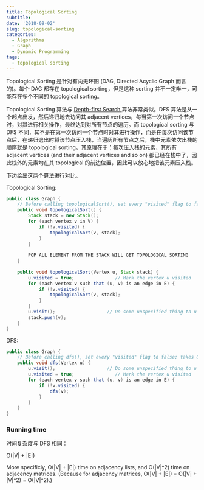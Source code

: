 ```yaml
---
title: Topological Sorting
subtitle: 
date: '2018-09-02'
slug: topological-sorting
categories:
  - Algorithms
  - Graph
  - Dynamic Programming
tags:
  - topological sorting
---
```


Topological Sorting 是针对有向无环图 (DAG, Directed Acyclic Graph 而言的)。每个 DAG 都存在 topological sorting，但是这种 sorting 并不一定唯一，可能存在多个不同的 topological sorting。

Topological Sorting 算法与 [Depth-first Search
](https://kaizhang.me/note/2018/09/graph-traversals/) 算法非常类似。DFS 算法是从一个起点出发，然后递归地去访问其 adjacent vertices，每当第一次访问一个节点时，对其进行相关操作，最终达到对所有节点的遍历。而 topological sorting 与 DFS 不同，其不是在第一次访问一个节点时对其进行操作，而是在每次访问该节点后，在递归退出时将该节点压入栈，当遍历所有节点之后，栈中元素依次出栈的顺序就是 topological sorting。其原理在于：每次压入栈的元素，其所有 adjacent vertices (and their adjacent vertices and so on) 都已经在栈中了，因此栈外的元素均在其 topological 的前边位置，因此可以放心地把该元素压入栈。

下边给出这两个算法进行对比。

Topological Sorting:

```java
public class Graph {
    // Before calling topologicalSort(), set every "visited" flag to false; takes O(|V|) time
    public void topologicalSort() {
        Stack stack = new Stack();
        for (each vertex v in V) {
            if (!v.visited) {
                topologicalSort(v, stack);
            }
        }
        
        POP ALL ELEMENT FROM THE STACK WILL GET TOPOLOGICAL SORTING
    }
    
    public void topologicalSort(Vertex u, Stack stack) {
        u.visited = true;           	// Mark the vertex u visited
        for (each vertex v such that (u, v) is an edge in E) {
            if (!v.visited) {
                topologicalSort(v, stack);
            }
        }
        u.visit();                   // Do some unspecified thing to u AFTER RECURSIVE CALLS
        stack.push(v);
    }
}
```

DFS:

```java
public class Graph {
    // Before calling dfs(), set every "visited" flag to false; takes O(|V|) time
    public void dfs(Vertex u) {
        u.visit();                   // Do some unspecified thing to u BEFORE RECURSIVE CALLS
        u.visited = true;           	// Mark the vertex u visited
        for (each vertex v such that (u, v) is an edge in E) {
            if (!v.visited) {
                dfs(v);
            }
        }
    }
}
```

### Running time

时间复杂度与 DFS 相同：

O(|V| + |E|)

More specificly, O(|V| + |E|) time on adjacency lists, and O(|V|^2) time on adjacency matrices.
(Because for adjacency matrices, O(|V| + |E|) = O(|V| + |V|^2) = O(|V|^2).)